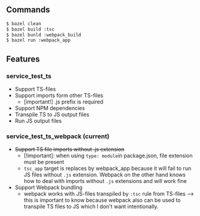 ## Commands

```sh
$ bazel clean
$ bazel build :tsc
$ bazel bunld :webpack_build
$ bazel run :webpack_app
```

## Features

### service_test_ts

- Support TS-files
- Support imports form other TS-files
  - [important!] .js prefix is required
- Support NPM dependencies
- Transpile TS to JS output files
- Run JS output files

### service_test_ts_webpack (current)

- ~~Support TS file imports without .js extension~~
  - [!important]: when using `type: module`in package.json, file extension must be present
  - `tsc_app` target is replaces by webpack_app because it will fail to run JS files without `.js` extension. Webpack on the other hand knows how to deal with imports without `.js` extensions and will work fine
- Support Webpack bundling
  - webpack works with JS-files transpiled by `:tsc` rule from TS-files —> this is important to know because webpack also can be used to transpile TS files to JS which I don't want intentionally.

